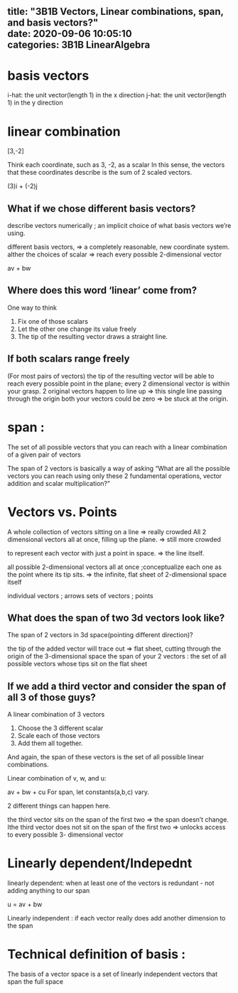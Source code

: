 title: "3B1B Vectors, Linear combinations, span, and basis vectors?"	
date: 2020-09-06 10:05:10	
categories: 3B1B LinearAlgebra
---	

<h1>basis vectors</h1>

i-hat: the unit vector(length 1) in the x direction
j-hat: the unit vector(length 1) in the y direction



<h1>linear combination </h1>

[3,-2]

Think each coordinate, such as 3, -2, as a scalar
In this sense, the vectors that these coordinates describe is the sum of 2 scaled vectors. 

(3)i + (-2)j 


<h2>What if we chose different basis vectors?</h2>

describe vectors numerically 
; an implicit choice of what basis vectors we’re using. 

different basis vectors, => a completely reasonable, new coordinate system. 
alther the choices of scalar => reach every possible 2-dimensional vector 


av + bw


<h2>Where does this word ‘linear’ come from? </h2>

One way to think 
1) Fix one of those scalars
2) Let the other one change its value freely
3) The tip of the resulting vector draws a straight line. 


<h2>If both scalars range freely</h2>

(For most pairs of vectors)  the tip of the resulting vector will be able to reach every possible point in the plane; every 2 dimensional vector is within your grasp. 
2 original vectors happen to line up => this single line passing through the origin
both your vectors could be zero => be stuck at the origin. 



<h1>span :</h1>

The set of all possible vectors that you can reach with a linear combination of a given pair of vectors

The span of 2 vectors is basically a way of asking “What are all the possible vectors you can reach using only these 2 fundamental operations, vector addition and scalar multiplication?”



<h1>Vectors vs. Points</h1>

A whole collection of vectors sitting on a line => really crowded
All 2 dimensional vectors all at once, filling up the plane. => still more crowded

to represent each vector with just a point in space. 
=> the line itself. 

all possible 2-dimensional vectors all at once 
;conceptualize each one as the point where its tip sits. 
=> the infinite, flat sheet of 2-dimensional space itself


individual vectors ;  arrows
sets of vectors ; points

 
<h2>What does the span of two 3d vectors look like?</h2>

The span of  2 vectors in 3d space(pointing different direction)?

the tip of the added vector will trace out => flat sheet, cutting through the origin of the 3-dimensional space
the span of your 2 vectors  : the set of all possible vectors whose tips sit on the flat sheet


<h2>If we add a third vector and consider the span of all 3 of those guys?</h2>

A linear combination of 3 vectors 
 1) Choose the 3 different scalar 
 2) Scale each of those vectors
 3) Add them all together. 

And again, the span of these vectors is the set of all possible linear combinations. 

Linear combination of v, w, and u:

av + bw + cu
For span, let constants(a,b,c) vary. 


2 different things can happen here. 

the third vector sits on the span of the first two 
=> the span doesn’t change. 
Ithe third vector does not sit on the span of the first two 
=> unlocks access to every possible 3- dimensional vector 



<h1>Linearly dependent/Indepednt</h1>

linearly dependent: when at least one of the vectors is redundant - not adding anything to our span

u = av + bw

Linearly independent : if each vector really does add another dimension to the span



<h1>Technical definition of basis : </h1>
The basis of a vector space is a set of linearly independent vectors that span the full space






